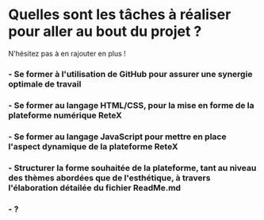 # Quelles sont les tâches à réaliser pour aller au bout du projet ? 

 N'hésitez pas à en rajouter en plus ! 

### - Se former à l'utilisation de GitHub pour assurer une synergie optimale de travail
### - Se former au langage HTML/CSS, pour la mise en forme de la plateforme numérique ReteX
### - Se former au langage JavaScript pour mettre en place l'aspect dynamique de la plateforme ReteX
### - Structurer la forme souhaitée de la plateforme, tant au niveau des thèmes abordées que de l'esthétique, à travers l'élaboration détailée du fichier ReadMe.md
### - ? 
